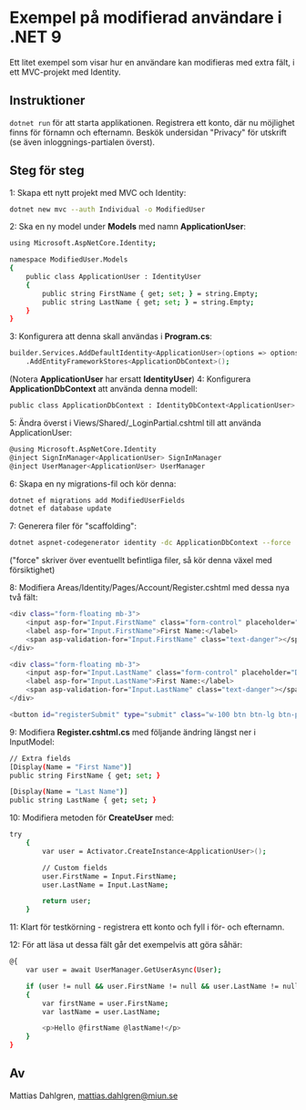 # Exempel på modifierad användare i .NET 9
Ett litet exempel som visar hur en användare kan modifieras med extra fält, i ett MVC-projekt med Identity.

## Instruktioner
``dotnet run`` för att starta applikationen.
Registrera ett konto, där nu möjlighet finns för förnamn och efternamn.
Beskök undersidan "Privacy" för utskrift (se även inloggnings-partialen överst).

## Steg för steg
1: Skapa ett nytt projekt med MVC och Identity:
```bash
dotnet new mvc --auth Individual -o ModifiedUser
```
2: Ska en ny model under **Models** med namn **ApplicationUser**:
```bash
using Microsoft.AspNetCore.Identity;

namespace ModifiedUser.Models
{
    public class ApplicationUser : IdentityUser
    {
        public string FirstName { get; set; } = string.Empty;
        public string LastName { get; set; } = string.Empty;
    }
}
```
3: Konfigurera att denna skall användas i **Program.cs**:
```bash
builder.Services.AddDefaultIdentity<ApplicationUser>(options => options.SignIn.RequireConfirmedAccount = false)
    .AddEntityFrameworkStores<ApplicationDbContext>();
```
(Notera **ApplicationUser** har ersatt **IdentityUser**)
4: Konfigurera **ApplicationDbContext** att använda denna modell:
```bash
public class ApplicationDbContext : IdentityDbContext<ApplicationUser>
```

5: Ändra överst i Views/Shared/_LoginPartial.cshtml till att använda ApplicationUser:
```bash
@using Microsoft.AspNetCore.Identity
@inject SignInManager<ApplicationUser> SignInManager
@inject UserManager<ApplicationUser> UserManager
```

6: Skapa en ny migrations-fil och kör denna:
```bash
dotnet ef migrations add ModifiedUserFields
dotnet ef database update
```
7: Generera filer för "scaffolding":
```bash
dotnet aspnet-codegenerator identity -dc ApplicationDbContext --force
```
("force" skriver över eventuellt befintliga filer, så kör denna växel med försiktighet)

8: Modifiera Areas/Identity/Pages/Account/Register.cshtml med dessa nya två fält:
```bash
<div class="form-floating mb-3">
    <input asp-for="Input.FirstName" class="form-control" placeholder="John" />
    <label asp-for="Input.FirstName">First Name:</label>
    <span asp-validation-for="Input.FirstName" class="text-danger"></span>
</div>

<div class="form-floating mb-3">
    <input asp-for="Input.LastName" class="form-control" placeholder="Doe" />
    <label asp-for="Input.LastName">First Name:</label>
    <span asp-validation-for="Input.LastName" class="text-danger"></span>
</div>

<button id="registerSubmit" type="submit" class="w-100 btn btn-lg btn-primary">Register</button>
```

9: Modifiera **Register.cshtml.cs** med följande ändring längst ner i InputModel:
```bash
// Extra fields
[Display(Name = "First Name")]
public string FirstName { get; set; }

[Display(Name = "Last Name")]
public string LastName { get; set; }
```

10: Modifiera metoden för **CreateUser** med:
```bash
try
    {
        var user = Activator.CreateInstance<ApplicationUser>();

        // Custom fields
        user.FirstName = Input.FirstName;
        user.LastName = Input.LastName;

        return user;
    }
```
11: Klart för testkörning - registrera ett konto och fyll i för- och efternamn.

12: För att läsa ut dessa fält går det exempelvis att göra såhär:
```bash
@{
    var user = await UserManager.GetUserAsync(User);

    if (user != null && user.FirstName != null && user.LastName != null)
    {
        var firstName = user.FirstName;
        var lastName = user.LastName;

        <p>Hello @firstName @lastName!</p>
    }
}
```

## Av
Mattias Dahlgren, mattias.dahlgren@miun.se

